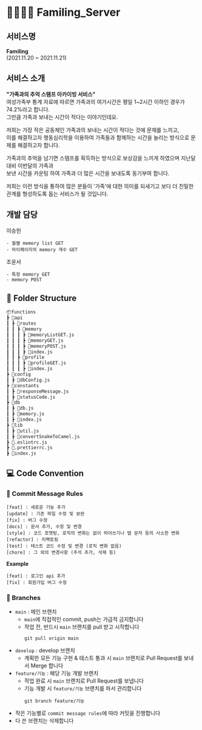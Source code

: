 # 👨‍👩‍👧‍👦 Familing_Server

## 서비스명

**Familing** <br>
(2021.11.20 ~ 2021.11.21)

## 서비스 소개

**"가족과의 추억 스탬프 아카이빙 서비스"** <br>
여성가족부 통계 자료에 따르면 가족과의 여가시간은 평일 1~2시간 이하인 경우가 74.2%라고 합니다. <br>
그만큼 가족과 보내는 시간이 적다는 이야기인데요. <br>

저희는 가장 작은 공동체인 가족과의 보내는 시간이 적다는 것에 문제를 느끼고, <br>
이를 해결하고자 행동심리학을 이용하여 가족들과 함께하는 시간을 늘리는 방식으로 문제를 해결하고자 합니다. <br>

가족과의 추억을 남기면 스탬프를 획득하는 방식으로 보상감을 느끼게 하였으며 지난달 대비 이번달의 가족과 <br>
보낸 시간을 카운팅 하여 가족과 더 많은 시간을 보내도록 동기부여 합니다. <br>

저희는 이런 방식을 통하여 많은 분들이 '가족'에 대한 의미를 되새기고 보다 더 친밀한 관계를 형성하도록 돕는 서비스가 될 것입니다.

## 개발 담당

이승헌

```
- 월별 memory list GET
- 마이페이지의 memory 개수 GET
```

조윤서

```
- 특정 memory GET
- memory POST
```

## 📂 Folder Structure

```markdown
📦functions
┣ 📂api
┃ ┣ 📂routes
┃ ┃ ┣ 📂memory
┃ ┃ ┃ ┣ 📜memoryListGET.js
┃ ┃ ┃ ┣ 📜memoryGET.js
┃ ┃ ┃ ┣ 📜memoryPOST.js
┃ ┃ ┃ ┣ 📜index.js
┃ ┃ ┣ 📂profile
┃ ┃ ┃ ┣ 📜profileGET.js
┃ ┃ ┃ ┣ 📜index.js
┣ 📂config
┃ ┣ 📜dbConfig.js
┣ 📂constants
┃ ┣ 📜responseMessage.js
┃ ┣ 📜statusCode.js
┣ 📂db
┃ ┣ 📜db.js
┃ ┣ 📜memory.js
┃ ┣ 📜index.js
┣ 📂lib
┃ ┣ 📜util.js
┃ ┣ 📜convertSnakeToCamel.js
┣ 📜.eslintrc.js
┣ 📜.prettierrc.js
┣ 📜index.js
```

## 💻 Code Convention

### 💬 Commit Message Rules

```
[feat] : 새로운 기능 추가
[update] : 기존 파일 수정 및 보완
[fix] : 버그 수정
[docs] : 문서 추가, 수정 및 변경
[style] : 코드 포맷팅, 로직의 변화는 없이 띄어쓰기나 탭 문자 등의 사소한 변화
[refactor] : 리팩토링
[test] : 테스트 코드 수정 및 변경 (로직 변화 없음)
[chore] : 그 외의 변경사항 (주석 추가, 삭제 등)
```

**Example**

```
[feat] : 로그인 api 추가
[fix] : 회원가입 버그 수정
```

### 🔅 Branches

- `main` : 메인 브랜치
  - `main`에 직접적인 commit, push는 가급적 금지합니다
  - 작업 전, 반드시 `main` 브랜치를 pull 받고 시작합니다
    ```
    git pull origin main
    ```
- `develop` : develop 브랜치
  - 계획한 모든 기능 구현 & 테스트 통과 시 `main` 브랜치로 Pull Request를 보내서 Merge 합니다
- `feature/기능` : 해당 기능 개발 브랜치
  - 작업 완료 시 `main` 브랜치로 Pull Request를 보냅니다
  - 기능 개발 시 `feature/기능` 브랜치를 파서 관리합니다
    ```
    git branch feature/기능
    ```
- 작은 기능별로 `commit message rules`에 따라 커밋을 진행합니다
- 다 쓴 브랜치는 삭제합니다
